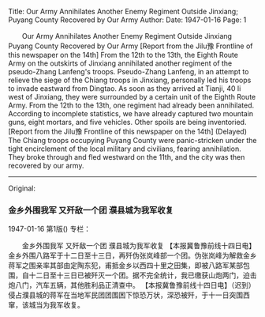 Title: Our Army Annihilates Another Enemy Regiment Outside Jinxiang; Puyang County Recovered by Our Army
Author:
Date: 1947-01-16
Page: 1

　　Our Army Annihilates Another Enemy Regiment Outside Jinxiang
    Puyang County Recovered by Our Army
    [Report from the Jilu豫 Frontline of this newspaper on the 14th] From the 12th to the 13th, the Eighth Route Army on the outskirts of Jinxiang annihilated another regiment of the pseudo-Zhang Lanfeng's troops. Pseudo-Zhang Lanfeng, in an attempt to relieve the siege of the Chiang troops in Jinxiang, personally led his troops to invade eastward from Dingtao. As soon as they arrived at Tianji, 40 li west of Jinxiang, they were surrounded by a certain unit of the Eighth Route Army. From the 12th to the 13th, one regiment had already been annihilated. According to incomplete statistics, we have already captured two mountain guns, eight mortars, and five vehicles. Other spoils are being inventoried.
    [Report from the Jilu豫 Frontline of this newspaper on the 14th] (Delayed) The Chiang troops occupying Puyang County were panic-stricken under the tight encirclement of the local military and civilians, fearing annihilation. They broke through and fled westward on the 11th, and the city was then recovered by our army.



<hr /> 

Original: 


### 金乡外围我军  又歼敌一个团  濮县城为我军收复

1947-01-16
第1版()
专栏：

　　金乡外围我军
    又歼敌一个团
    濮县城为我军收复
    【本报冀鲁豫前线十四日电】金乡外围八路军于十二日至十三日，再歼伪张岚峰部一个团。伪张岚峰为解救金乡蒋军之围亲率其部由定陶东犯，甫抵金乡以西四十里之田集，即被八路军某部包围，自十二日至十三日已被歼灭一个团。据不完全统计，我已缴获山炮两门，迫击炮八门，汽车五辆，其他胜利品正清查中。
    【本报冀鲁豫前线十四日电】（迟到）侵占濮县城的蒋军在当地军民团团围困下惊恐万状，深恐被歼，于十一日突围西窜，该城当为我军收复。
